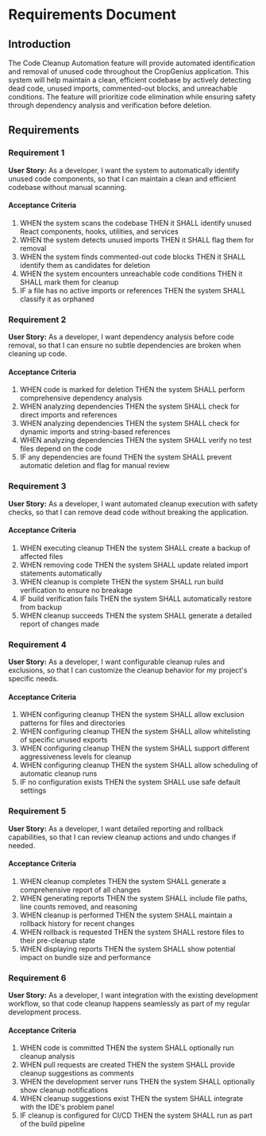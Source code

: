 # Requirements Document

## Introduction

The Code Cleanup Automation feature will provide automated identification and removal of unused code throughout the CropGenius application. This system will help maintain a clean, efficient codebase by actively detecting dead code, unused imports, commented-out blocks, and unreachable conditions. The feature will prioritize code elimination while ensuring safety through dependency analysis and verification before deletion.

## Requirements

### Requirement 1

**User Story:** As a developer, I want the system to automatically identify unused code components, so that I can maintain a clean and efficient codebase without manual scanning.

#### Acceptance Criteria

1. WHEN the system scans the codebase THEN it SHALL identify unused React components, hooks, utilities, and services
2. WHEN the system detects unused imports THEN it SHALL flag them for removal
3. WHEN the system finds commented-out code blocks THEN it SHALL identify them as candidates for deletion
4. WHEN the system encounters unreachable code conditions THEN it SHALL mark them for cleanup
5. IF a file has no active imports or references THEN the system SHALL classify it as orphaned

### Requirement 2

**User Story:** As a developer, I want dependency analysis before code removal, so that I can ensure no subtle dependencies are broken when cleaning up code.

#### Acceptance Criteria

1. WHEN code is marked for deletion THEN the system SHALL perform comprehensive dependency analysis
2. WHEN analyzing dependencies THEN the system SHALL check for direct imports and references
3. WHEN analyzing dependencies THEN the system SHALL check for dynamic imports and string-based references
4. WHEN analyzing dependencies THEN the system SHALL verify no test files depend on the code
5. IF any dependencies are found THEN the system SHALL prevent automatic deletion and flag for manual review

### Requirement 3

**User Story:** As a developer, I want automated cleanup execution with safety checks, so that I can remove dead code without breaking the application.

#### Acceptance Criteria

1. WHEN executing cleanup THEN the system SHALL create a backup of affected files
2. WHEN removing code THEN the system SHALL update related import statements automatically
3. WHEN cleanup is complete THEN the system SHALL run build verification to ensure no breakage
4. IF build verification fails THEN the system SHALL automatically restore from backup
5. WHEN cleanup succeeds THEN the system SHALL generate a detailed report of changes made

### Requirement 4

**User Story:** As a developer, I want configurable cleanup rules and exclusions, so that I can customize the cleanup behavior for my project's specific needs.

#### Acceptance Criteria

1. WHEN configuring cleanup THEN the system SHALL allow exclusion patterns for files and directories
2. WHEN configuring cleanup THEN the system SHALL allow whitelisting of specific unused exports
3. WHEN configuring cleanup THEN the system SHALL support different aggressiveness levels for cleanup
4. WHEN configuring cleanup THEN the system SHALL allow scheduling of automatic cleanup runs
5. IF no configuration exists THEN the system SHALL use safe default settings

### Requirement 5

**User Story:** As a developer, I want detailed reporting and rollback capabilities, so that I can review cleanup actions and undo changes if needed.

#### Acceptance Criteria

1. WHEN cleanup completes THEN the system SHALL generate a comprehensive report of all changes
2. WHEN generating reports THEN the system SHALL include file paths, line counts removed, and reasoning
3. WHEN cleanup is performed THEN the system SHALL maintain a rollback history for recent changes
4. WHEN rollback is requested THEN the system SHALL restore files to their pre-cleanup state
5. WHEN displaying reports THEN the system SHALL show potential impact on bundle size and performance

### Requirement 6

**User Story:** As a developer, I want integration with the existing development workflow, so that code cleanup happens seamlessly as part of my regular development process.

#### Acceptance Criteria

1. WHEN code is committed THEN the system SHALL optionally run cleanup analysis
2. WHEN pull requests are created THEN the system SHALL provide cleanup suggestions as comments
3. WHEN the development server runs THEN the system SHALL optionally show cleanup notifications
4. WHEN cleanup suggestions exist THEN the system SHALL integrate with the IDE's problem panel
5. IF cleanup is configured for CI/CD THEN the system SHALL run as part of the build pipeline